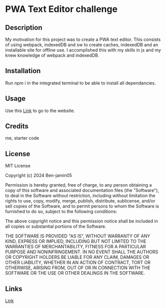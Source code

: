 # PWA Text Editor challenge

## Description

My motivation for this project was to create a PWA text editor. This consists of using webpack, indexedDB and sw to create caches, indexedDB and an installable site for offline use. I accomplished this with my skills in js and my knew knowledge of webpack and indexedDB. 

## Installation

Run npm i in the integrated terminal to be able to install all dependancies. 

## Usage

Use this [Link](https://pwa-text-editor-challenge-in96.onrender.com) to go to the website.


## Credits 

me, starter code

## License

MIT License

Copyright (c) 2024 Ben-jamin05

Permission is hereby granted, free of charge, to any person obtaining a copy
of this software and associated documentation files (the "Software"), to deal
in the Software without restriction, including without limitation the rights
to use, copy, modify, merge, publish, distribute, sublicense, and/or sell
copies of the Software, and to permit persons to whom the Software is
furnished to do so, subject to the following conditions:

The above copyright notice and this permission notice shall be included in all
copies or substantial portions of the Software.

THE SOFTWARE IS PROVIDED "AS IS", WITHOUT WARRANTY OF ANY KIND, EXPRESS OR
IMPLIED, INCLUDING BUT NOT LIMITED TO THE WARRANTIES OF MERCHANTABILITY,
FITNESS FOR A PARTICULAR PURPOSE AND NONINFRINGEMENT. IN NO EVENT SHALL THE
AUTHORS OR COPYRIGHT HOLDERS BE LIABLE FOR ANY CLAIM, DAMAGES OR OTHER
LIABILITY, WHETHER IN AN ACTION OF CONTRACT, TORT OR OTHERWISE, ARISING FROM,
OUT OF OR IN CONNECTION WITH THE SOFTWARE OR THE USE OR OTHER DEALINGS IN THE
SOFTWARE.



## Links

[Link](https://pwa-text-editor-challenge-in96.onrender.com)